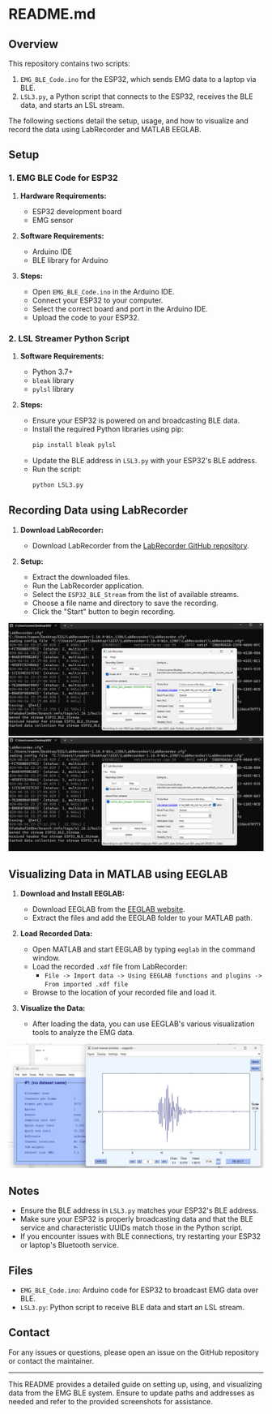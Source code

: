# README.md

## Overview

This repository contains two scripts:
1. `EMG_BLE_Code.ino` for the ESP32, which sends EMG data to a laptop via BLE.
2. `LSL3.py`, a Python script that connects to the ESP32, receives the BLE data, and starts an LSL stream.

The following sections detail the setup, usage, and how to visualize and record the data using LabRecorder and MATLAB EEGLAB.

## Setup

### 1. EMG BLE Code for ESP32

1. **Hardware Requirements:**
   - ESP32 development board
   - EMG sensor

2. **Software Requirements:**
   - Arduino IDE
   - BLE library for Arduino

3. **Steps:**
   - Open `EMG_BLE_Code.ino` in the Arduino IDE.
   - Connect your ESP32 to your computer.
   - Select the correct board and port in the Arduino IDE.
   - Upload the code to your ESP32.

### 2. LSL Streamer Python Script

1. **Software Requirements:**
   - Python 3.7+
   - `bleak` library
   - `pylsl` library

2. **Steps:**
   - Ensure your ESP32 is powered on and broadcasting BLE data.
   - Install the required Python libraries using pip:
     ```sh
     pip install bleak pylsl
     ```
   - Update the BLE address in `LSL3.py` with your ESP32's BLE address.
   - Run the script:
     ```sh
     python LSL3.py
     ```

## Recording Data using LabRecorder

1. **Download LabRecorder:**
   - Download LabRecorder from the [LabRecorder GitHub repository](https://github.com/labstreaminglayer/App-LabRecorder).

2. **Setup:**
   - Extract the downloaded files.
   - Run the LabRecorder application.
   - Select the `ESP32_BLE_Stream` from the list of available streams.
   - Choose a file name and directory to save the recording.
   - Click the "Start" button to begin recording.

![LabRecorder Interface](https://github.com/BrainovativeLabs/Flexiwave/blob/main/Images/Lab%20Recorder.png)
![LabRecorder Interface](https://github.com/BrainovativeLabs/Flexiwave/blob/main/Images/Lab%20Recorder.png)

## Visualizing Data in MATLAB using EEGLAB

1. **Download and Install EEGLAB:**
   - Download EEGLAB from the [EEGLAB website](https://sccn.ucsd.edu/eeglab/download.php).
   - Extract the files and add the EEGLAB folder to your MATLAB path.

2. **Load Recorded Data:**
   - Open MATLAB and start EEGLAB by typing `eeglab` in the command window.
   - Load the recorded `.xdf` file from LabRecorder:
     - `File -> Import data -> Using EEGLAB functions and plugins -> From imported .xdf file`
   - Browse to the location of your recorded file and load it.

3. **Visualize the Data:**
   - After loading the data, you can use EEGLAB's various visualization tools to analyze the EMG data.

![EEGLAB Interface](https://github.com/BrainovativeLabs/Flexiwave/blob/main/Images/EEG%20Lab.png)

## Notes

- Ensure the BLE address in `LSL3.py` matches your ESP32's BLE address.
- Make sure your ESP32 is properly broadcasting data and that the BLE service and characteristic UUIDs match those in the Python script.
- If you encounter issues with BLE connections, try restarting your ESP32 or laptop's Bluetooth service.

## Files

- `EMG_BLE_Code.ino`: Arduino code for ESP32 to broadcast EMG data over BLE.
- `LSL3.py`: Python script to receive BLE data and start an LSL stream.

## Contact

For any issues or questions, please open an issue on the GitHub repository or contact the maintainer.

---

This README provides a detailed guide on setting up, using, and visualizing data from the EMG BLE system. Ensure to update paths and addresses as needed and refer to the provided screenshots for assistance.
